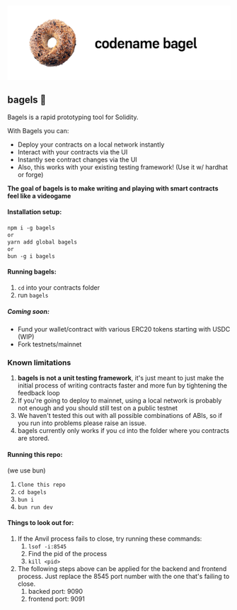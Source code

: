 ![codename bagel](https://github.com/Alex-Neo-Projects/bagels/blob/main/assets/banner.png)

## bagels 🥯

Bagels is a rapid prototyping tool for Solidity. 

With Bagels you can:
- Deploy your contracts on a local network instantly
- Interact with your contracts via the UI 
- Instantly see contract changes via the UI
- Also, this works with your existing testing framework! (Use it w/ hardhat or forge)

**The goal of bagels is to make writing and playing with smart contracts feel like a videogame**

#### Installation setup:
```
npm i -g bagels 
or 
yarn add global bagels 
or 
bun -g i bagels
```

#### Running bagels: 
1) `cd` into your contracts folder 
2) run `bagels`

##### Coming soon:
- Fund your wallet/contract with various ERC20 tokens starting with USDC (WIP)
- Fork testnets/mainnet

### Known limitations
1) **bagels is not a unit testing framework**, it's just meant to just make the initial process of writing contracts faster and more fun by tightening the feedback loop
2) If you're going to deploy to mainnet, using a local network is probably not enough and you should still test on a public testnet
3) We haven't tested this out with all possible combinations of ABIs, so if you run into problems please raise an issue.
5) bagels currently only works if you `cd` into the folder where you contracts are stored.

#### Running this repo: 
(we use bun)

1) `Clone this repo`
2) `cd bagels`
3) `bun i`
4) `bun run dev`

#### Things to look out for: 
1) If the Anvil process fails to close, try running these commands: 
   1) `lsof -i:8545`
   2) Find the pid of the process
   3) `kill <pid>`
2) The following steps above can be applied for the backend and frontend process. Just replace the 8545 port number with the one that's failing to close.
   1) backed port: 9090 
   2) frontend port: 9091
